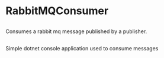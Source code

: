 # RabbitMQConsumer
##
Consumes a rabbit mq message published by a publisher.

##
Simple dotnet console application used to consume messages
